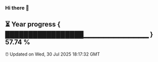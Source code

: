 ### Hi there 👋
⏳ Year progress { █████████████████▁▁▁▁▁▁▁▁▁▁▁▁▁ } 57.74 %
---
⏰ Updated on Wed, 30 Jul 2025 18:17:32 GMT

